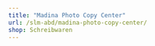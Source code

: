 ```yaml
---
title: "Madina Photo Copy Center"
url: /slm-abd/madina-photo-copy-center/
shop: Schreibwaren
---
```

